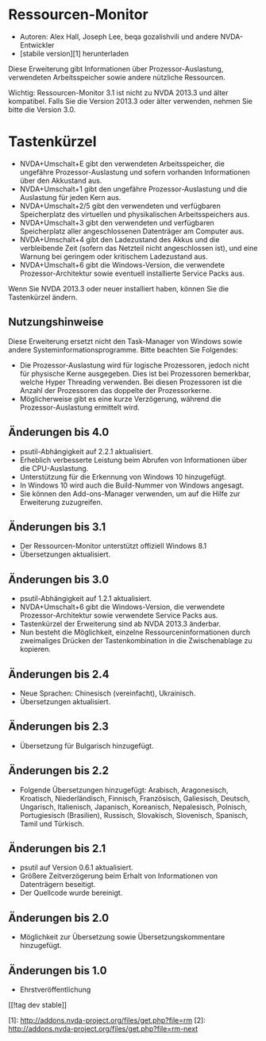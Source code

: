 # Ressourcen-Monitor #

* Autoren: Alex Hall, Joseph Lee, beqa gozalishvili und andere
  NVDA-Entwickler
* [stabile version][1] herunterladen

Diese Erweiterung gibt Informationen über Prozessor-Auslastung, verwendeten
Arbeitsspeicher sowie andere nützliche Ressourcen.

Wichtig: Ressourcen-Monitor 3.1 ist nicht zu NVDA 2013.3 und älter
kompatibel. Falls Sie die Version 2013.3 oder älter verwenden, nehmen Sie
bitte die Version 3.0.

# Tastenkürzel #

* NVDA+Umschalt+E gibt den verwendeten Arbeitsspeicher, die ungefähre
  Prozessor-Auslastung und sofern vorhanden Informationen über den Akkustand
  aus.
* NVDA+Umschalt+1 gibt den  ungefähre Prozessor-Auslastung und die
  Auslastung für jeden Kern aus.
* NVDA+Umschalt+2/5 gibt den verwendeten und verfügbaren Speicherplatz des
  virtuellen und physikalischen Arbeitsspeichers aus.
* NVDA+Umschalt+3 gibt den verwendeten und verfügbaren Speicherplatz aller
  angeschlossenen Datenträger am Computer aus.
* NVDA+Umschalt+4 gibt den Ladezustand des Akkus und die verbleibende Zeit
  (sofern das Netzteil nicht angeschlossen ist), und eine Warnung bei
  geringem oder kritischem Ladezustand aus.
* NVDA+Umschalt+6 gibt die Windows-Version, die verwendete
  Prozessor-Architektur sowie eventuell installierte Service Packs aus.

Wenn Sie NVDA 2013.3 oder neuer installiert haben, können Sie die
Tastenkürzel ändern.

## Nutzungshinweise ##

Diese Erweiterung ersetzt nicht den Task-Manager von Windows sowie andere
Systeminformationsprogramme. Bitte beachten Sie Folgendes:

* Die Prozessor-Auslastung wird für logische Prozessoren, jedoch nicht für
  physische Kerne ausgegeben. Dies ist bei Prozessoren bemerkbar, welche
  Hyper Threading verwenden. Bei diesen Prozessoren ist die Anzahl der
  Prozessoren das doppelte der Prozessorkerne.
* Möglicherweise gibt es eine kurze Verzögerung, während die
  Prozessor-Auslastung ermittelt wird.

## Änderungen bis 4.0 ##

* psutil-Abhängigkeit auf 2.2.1 aktualisiert.
* Erheblich verbesserte Leistung beim Abrufen von Informationen über die
  CPU-Auslastung.
* Unterstützung für die Erkennung von Windows 10 hinzugefügt.
* In Windows 10 wird auch die Build-Nummer von Windows angesagt.
* Sie können den Add-ons-Manager verwenden, um auf die Hilfe zur Erweiterung
  zuzugreifen.

## Änderungen bis 3.1 ##

* Der Ressourcen-Monitor unterstützt offiziell Windows 8.1
* Übersetzungen aktualisiert.

## Änderungen bis 3.0 ##

* psutil-Abhängigkeit auf 1.2.1 aktualisiert.
* NVDA+Umschalt+6 gibt die Windows-Version, die verwendete
  Prozessor-Architektur sowie verwendete Service Packs aus.
* Tastenkürzel der Erweiterung sind ab NVDA 2013.3 änderbar.
* Nun besteht die Möglichkeit, einzelne Ressourceninformationen durch
  zweimaliges Drücken der Tastenkombination in die Zwischenablage zu
  kopieren.

## Änderungen bis 2.4 ##

* Neue Sprachen: Chinesisch (vereinfacht), Ukrainisch.
* Übersetzungen aktualisiert.

## Änderungen bis 2.3 ##

* Übersetzung für Bulgarisch hinzugefügt.

## Änderungen bis 2.2 ##

* Folgende Übersetzungen hinzugefügt: Arabisch, Aragonesisch, Kroatisch,
  Niederländisch, Finnisch, Französisch, Galiesisch, Deutsch, Ungarisch,
  Italienisch, Japanisch, Koreanisch, Nepalesisch, Polnisch, Portugiesisch
  (Brasilien), Russisch, Slovakisch, Slovenisch, Spanisch, Tamil und
  Türkisch.

## Änderungen bis 2.1 ##

* psutil auf Version 0.6.1 aktualisiert.
* Größere Zeitverzögerung beim Erhalt von Informationen von Datenträgern
  beseitigt.
* Der Quellcode wurde bereinigt.

## Änderungen bis 2.0 ##

* Möglichkeit zur Übersetzung sowie Übersetzungskommentare hinzugefügt.

## Änderungen bis 1.0 ##

* Ehrstveröffentlichung

[[!tag dev stable]]

[1]: http://addons.nvda-project.org/files/get.php?file=rm [2]:
http://addons.nvda-project.org/files/get.php?file=rm-next

